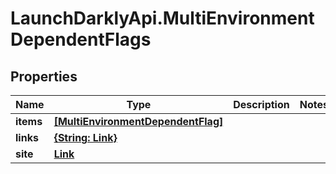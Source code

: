 # LaunchDarklyApi.MultiEnvironmentDependentFlags

## Properties

Name | Type | Description | Notes
------------ | ------------- | ------------- | -------------
**items** | [**[MultiEnvironmentDependentFlag]**](MultiEnvironmentDependentFlag.md) |  | 
**links** | [**{String: Link}**](Link.md) |  | 
**site** | [**Link**](Link.md) |  | 


